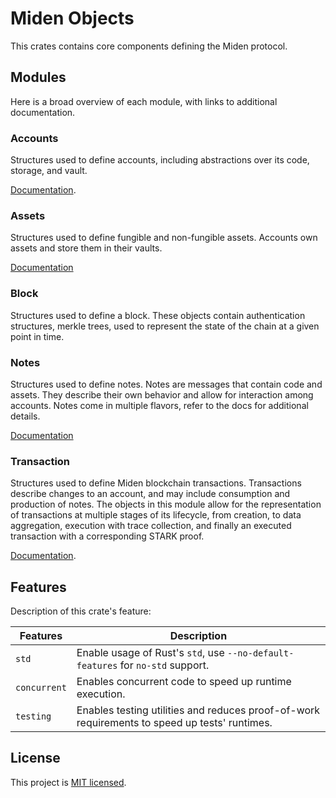# Miden Objects

This crates contains core components defining the Miden protocol.

## Modules

Here is a broad overview of each module, with links to additional documentation.


### Accounts

Structures used to define accounts, including abstractions over its code, storage, and vault.

[Documentation](https://0xMiden.github.io/miden-base/account.html).

### Assets

Structures used to define fungible and non-fungible assets. Accounts own assets and store them in their vaults.

[Documentation](https://0xMiden.github.io/miden-base/asset.html)


### Block

Structures used to define a block. These objects contain authentication structures, merkle trees, used to represent the state of the chain at a given point in time.

### Notes

Structures used to define notes. Notes are messages that contain code and assets. They describe their own behavior and allow for interaction among accounts. Notes come in multiple flavors, refer to the docs for additional details.

[Documentation](https://0xMiden.github.io/miden-base/note.html)

### Transaction

Structures used to define Miden blockchain transactions. Transactions describe changes to an account, and may include consumption and production of notes. The objects in this module allow for the representation of transactions at multiple stages of its lifecycle, from creation, to data aggregation, execution with trace collection, and finally an executed transaction with a corresponding STARK proof.

[Documentation](https://0xMiden.github.io/miden-base/transaction.html).

## Features

Description of this crate's feature:

| Features     | Description                                                                                   |
|--------------|-----------------------------------------------------------------------------------------------|
| `std`        | Enable usage of Rust's `std`, use `--no-default-features` for `no-std` support.               |
| `concurrent` | Enables concurrent code to speed up runtime execution.                                        |
| `testing`    | Enables testing utilities and reduces proof-of-work requirements to speed up tests' runtimes. |

## License

This project is [MIT licensed](../../LICENSE).

